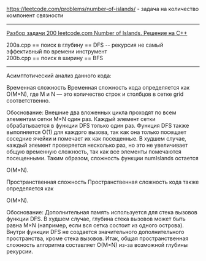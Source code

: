 https://leetcode.com/problems/number-of-islands/  - задача на количество компонент связности

________

[Разбор задачи 200 leetcode.com Number of Islands. Решение на C++](https://www.youtube.com/watch?v=F66bSGiWXEA)

200a.cpp == поиск в глубину == DFS -- рекурсия не самый эффективный по времени инструмент  
200b.cpp == поиск в ширину == BFS

____

Асимптотический анализ данного кода:

Временная сложность
Временная сложность кода определяется как 
O(M×N), где M и N — это количество строк и столбцов в сетке grid соответственно.

Обоснование:
Внешние два вложенных цикла проходят по всем элементам сетки 
M×N один раз.
Каждый элемент сетки обрабатывается в функции DFS только один раз.
Функция DFS также выполняется 
O(1) для каждого вызова, так как она только посещает соседние ячейки и помечает их как посещенные. В худшем случае, каждый элемент проверяется несколько раз, но это не увеличивает общую временную сложность, так как все элементы помечаются посещенными.
Таким образом, сложность функции numIslands остается 

O(M×N).

Пространственная сложность
Пространственная сложность кода также определяется как 

O(M×N).

Обоснование:
Дополнительная память используется для стека вызовов функции DFS. В худшем случае, глубина стека вызовов может быть равна 
M×N (например, если вся сетка состоит из одного острова).
Внутри функции DFS не создается значительного дополнительного пространства, кроме стека вызовов.
Итак, общая пространственная сложность алгоритма составляет 
O(M×N) из-за возможной глубины рекурсии.
